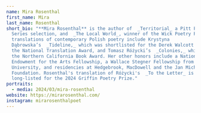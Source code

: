 ```yaml
---
name: Mira Rosenthal
first_name: Mira
last_name: Rosenthal
short_bio: "**Mira Rosenthal** is the author of  _Territorial_ a Pitt Poetry
  Series selection, and  _The Local World_, winner of the Wick Poetry Prize. Her
  translations of contemporary Polish poetry include Krystyna
  Dąbrowska’s  _Tideline,_ which was shortlisted for the Derek Walcott Prize and
  the National Translation Award, and Tomasz Różycki’s  _Colonies,_ which won
  the Northern California Book Award. Her other honors include a National
  Endowment for the Arts Fellowship, a Wallace Stegner Fellowship from Stanford
  University, and residencies at Hedgebrook, MacDowell and the Jan Michalski
  Foundation. Rosenthal's translation of Różycki's  _To the Letter_ is currently
  long-listed for the 2024 Griffin Poetry Prize."
portraits:
  - media: 2024/03/mira-rosenthal
website: https://mirarosenthal.com/
instagram: mirarosenthalpoet
---
```

